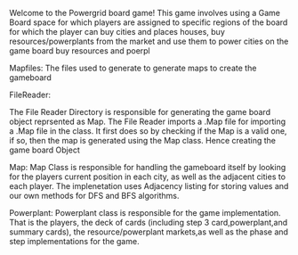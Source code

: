 
Welcome to the Powergrid board game! 
This game involves using a Game Board space for which players are assigned to specific regions of the board for which the player can 
buy cities and places houses, buy resources/powerplants from the market and use them to power cities on the game board
buy resources and 
poerpl

Mapfiles: 
The files used to generate to generate maps to create the gameboard

FileReader:

The File Reader Directory is responsible for generating the game board object reprsented as Map. The File Reader imports a .Map file 
for importing a .Map file in the class. It first does so by checking if the Map is a valid one, if so, then the map is generated using
the Map class. Hence creating the game board Object

Map:
Map Class is responsible for handling the gameboard itself by looking for the players current position in each city, as well as the 
adjacent cities to each player. The implenetation uses Adjacency listing for storing values and our own methods for DFS and BFS algorithms. 

Powerplant:
Powerplant class is responsible for the game implementation. That is the players, the deck of cards (including step 3 card,powerplant,and
summary cards), the resource/powerplant markets,as well as the phase and step implementations for the game.  
